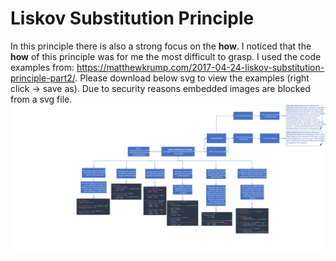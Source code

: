 # Liskov Substitution Principle
In this principle there is also a strong focus on the **how**. I noticed that the **how** of this principle was for me the most difficult to grasp. I used the code examples from: https://matthewkrump.com/2017-04-24-liskov-substitution-principle-part2/. Please download below svg to view the examples (right click -> save as). Due to security reasons embedded images are blocked from a svg file. 
![Liskov Substitution Principle](https://github.com/NiekBeijloos/SOLID/blob/master/Liskov%20Substitution%20Principle/Liskov%20Substitution%20Principle.svg?raw=true)
